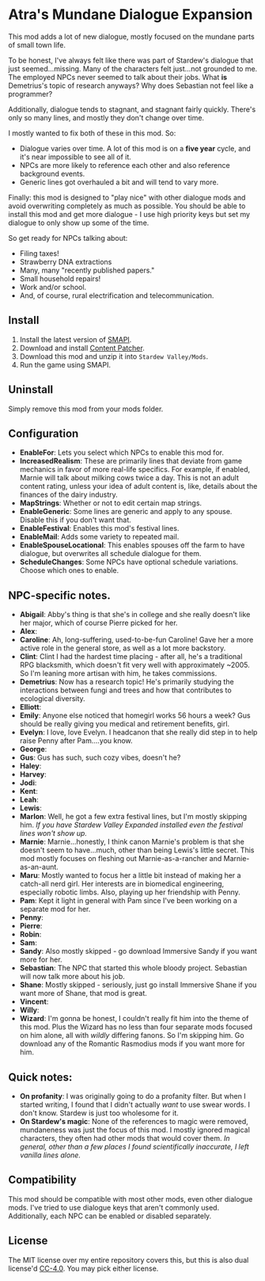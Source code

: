 Atra's Mundane Dialogue Expansion
=================================

This mod adds a lot of new dialogue, mostly focused on the mundane parts of small town life.

To be honest, I've always felt like there was part of Stardew's dialogue that just seemed...missing. Many of the characters felt just...not grounded to me. The employed NPCs never seemed to talk about their jobs. What **is** Demetrius's topic of research anyways? Why does Sebastian not feel like a programmer?

Additionally, dialogue tends to stagnant, and stagnant fairly quickly. There's only so many lines, and mostly they don't change over time.

I mostly wanted to fix both of these in this mod. So:
- Dialogue varies over time. A lot of this mod is on a **five year** cycle, and it's near impossible to see all of it.
- NPCs are more likely to reference each other and also reference background events.
- Generic lines got overhauled a bit and will tend to vary more.

Finally: this mod is designed to "play nice" with other dialogue mods and avoid overwriting completely as much as possible. You should be able to install this mod and get more dialogue - I use high priority keys but set my dialogue to only show up some of the time.

So get ready for NPCs talking about:
- Filing taxes!
- Strawberry DNA extractions
- Many, many "recently published papers."
- Small household repairs!
- Work and/or school.
- And, of course, rural electrification and telecommunication.

## Install

1. Install the latest version of [SMAPI](https://smapi.io).
2. Download and install [Content Patcher](https://www.nexusmods.com/stardewvalley/mods/1915).
2. Download this mod and unzip it into `Stardew Valley/Mods`.
3. Run the game using SMAPI.

## Uninstall
Simply remove this mod from your mods folder.

## Configuration 

* **EnableFor**: Lets you select which NPCs to enable this mod for.
* **IncreasedRealism**: These are primarily lines that deviate from game mechanics in favor of more real-life specifics. For example, if enabled, Marnie will talk about milking cows twice a day. This is not an adult content rating, unless your idea of adult content is, like, details about the finances of the dairy industry.
* **MapStrings**: Whether or not to edit certain map strings.
* **EnableGeneric**: Some lines are generic and apply to any spouse. Disable this if you don't want that.
* **EnableFestival**: Enables this mod's festival lines.
* **EnableMail**: Adds some variety to repeated mail.
* **EnableSpouseLocational**: This enables spouses off the farm to have dialogue, but overwrites all schedule dialogue for them.
* **ScheduleChanges**: Some NPCs have optional schedule variations. Choose which ones to enable.

## NPC-specific notes.

* **Abigail**: Abby's thing is that she's in college and she really doesn't like her major, which of course Pierre picked for her.
* **Alex**: 
* **Caroline**: Ah, long-suffering, used-to-be-fun Caroline! Gave her a more active role in the general store, as well as a lot more backstory.
* **Clint**: Clint I had the hardest time placing - after all, he's a traditional RPG blacksmith, which doesn't fit very well with approximately ~2005. So I'm leaning more artisan with him, he takes commissions. 
* **Demetrius**: Now has a research topic! He's primarily studying the interactions between fungi and trees and how that contributes to ecological diversity.
* **Elliott**:
* **Emily**: Anyone else noticed that homegirl works 56 hours a week? Gus should be really giving you medical and retirement benefits, girl.
* **Evelyn**: I love, love Evelyn. I headcanon that she really did step in to help raise Penny after Pam....you know.
* **George**:
* **Gus**: Gus has such, such cozy vibes, doesn't he?
* **Haley**:
* **Harvey**:
* **Jodi**:
* **Kent**:
* **Leah**:
* **Lewis**:
* **Marlon**: Well, he got a few extra festival lines, but I'm mostly skipping him. *If you have Stardew Valley Expanded installed even the festival lines won't show up.*
* **Marnie**: Marnie...honestly, I think canon Marnie's problem is that she doesn't seem to have...much, other than being Lewis's little secret. This mod mostly focuses on fleshing out Marnie-as-a-rancher and Marnie-as-an-aunt.
* **Maru**: Mostly wanted to focus her a little bit instead of making her a catch-all nerd girl. Her interests are in biomedical engineering, especially robotic limbs. Also, playing up her friendship with Penny.
* **Pam**: Kept it light in general with Pam since I've been working on a separate mod for her.
* **Penny**:
* **Pierre**:
* **Robin**:
* **Sam**:
* **Sandy**: Also mostly skipped - go download Immersive Sandy if you want more for her.
* **Sebastian**: The NPC that started this whole bloody project. Sebastian will now talk more about his job.
* **Shane**: Mostly skipped - seriously, just go install Immersive Shane if you want more of Shane, that mod is great.
* **Vincent**:
* **Willy**:
* **Wizard**: I'm gonna be honest, I couldn't really fit him into the theme of this mod. Plus the Wizard has no less than four separate mods focused on him alone, all with *wildly* differing fanons. So I'm skipping him. Go download any of the Romantic Rasmodius mods if you want more for him.

## Quick notes:
* **On profanity**: I was originally going to do a profanity filter. But when I started writing, I found that I didn't actually *want* to use swear words. I don't know. Stardew is just too wholesome for it.
* **On Stardew's magic**: None of the references to magic were removed, mundaneness was just the focus of this mod. I mostly ignored magical characters, they often had other mods that would cover them. *In general, other than a few places I found scientifically inaccurate, I left vanilla lines alone.*

## Compatibility
This mod should be compatible with most other mods, even other dialogue mods. I've tried to use dialogue keys that aren't commonly used. Additionally, each NPC can be enabled or disabled separately.

## License
The MIT license over my entire repository covers this, but this is also dual license'd [CC-4.0](https://creativecommons.org/licenses/by/4.0/). You may pick either license.